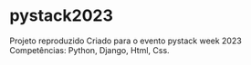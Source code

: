 # pystack2023 <br>
Projeto reproduzido Criado para o evento pystack week 2023 <br>
Competências: Python, Django, Html, Css.
